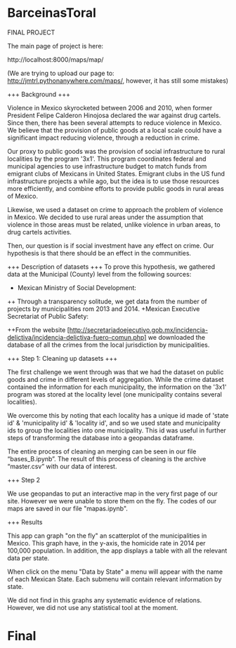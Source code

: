 # BarceinasToral
FINAL PROJECT

The main page of project is here:

http://localhost:8000/maps/map/

(We are trying to upload our page to: http://jmtrl.pythonanywhere.com/maps/, however, it has still some mistakes)


+++ Background +++

Violence in Mexico skyrocketed between 2006 and 2010, when former President Felipe Calderon Hinojosa declared the war against drug cartels. Since then, there has been several attempts to reduce violence in Mexico. We believe that the provision of public goods at a local scale could have a significant impact reducing violence, through a reduction in crime.

Our proxy to public goods was the provision of social infrastructure to rural localities by the program '3x1'. This program coordinates federal and municipal agencies to use infrastructure budget to match funds from emigrant clubs of Mexicans in United States. Emigrant clubs in the US fund infrastructure projects a while ago, but the idea is to use those resources more efficiently, and combine efforts to provide public goods in rural areas of Mexico.

Likewise, we used a dataset on crime to approach the problem of violence in Mexico. We decided to use rural areas under the assumption that violence in those areas must be related, unlike violence in urban areas, to drug cartels activities.

Then, our question is if social investment have any effect on crime. Our hypothesis is that there should be an effect in the communities.

+++ Description of datasets +++
To prove this hypothesis, we gathered data at the Municipal (County) level from the following sources:
+ Mexican Ministry of Social Development:

++ Through a transparency solitude, we get data from the number of projects by municipalities rom 2013 and 2014.
+Mexican Executive Secretariat of Public Safety:

++From the website [http://secretariadoejecutivo.gob.mx/incidencia-delictiva/incidencia-delictiva-fuero-comun.php] we downloaded the database of all the crimes from the local jurisdiction by municipalities.

+++ Step 1: Cleaning up datasets +++

The first challenge we went through was that we had the dataset on public goods and crime in different levels of aggregation. While the crime dataset contained the information for each municipality, the information on the '3x1' program was stored at the locality level (one municipality contains several localities).

We overcome this by noting that each locality has a unique id made of 'state id' & 'municipality id' & 'locality id', and so we used state and municipality ids to group the localities into one municipality. This id was useful in further steps of transforming the database into a geopandas dataframe.

The entire process of cleaning an merging can be seen in our file “bases_B.ipynb”. The result of this process of cleaning is the archive “master.csv” with our data of interest.

+++ Step 2

We use geopandas to put an interactive map in the very first page of our site. However we were unable to store them on the fly. The codes of our maps are saved in our file "mapas.ipynb".


+++ Results

This app can graph "on the fly" an scatterplot of the municipalities in Mexico. This graph have, in the y-axis, the homicide rate in 2014 per 100,000 population. In addition, the app displays a table with all the relevant data per state.

When click on the menu "Data by State" a menu will appear with the name of each Mexican State. Each submenu will contain relevant information by state.

We did not find in this graphs any systematic evidence of relations. However, we did not use any statistical tool at the moment.
# Final

